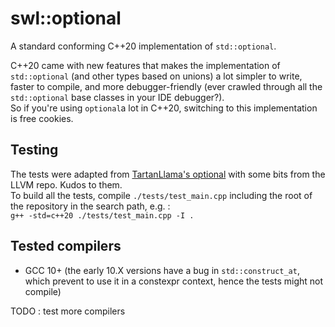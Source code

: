 ﻿# swl::optional
A standard conforming C++20 implementation of `std::optional`. 

C++20 came with new features that makes the implementation of `std::optional` 
(and other types based on unions) a lot simpler to write, faster to compile, and more debugger-friendly 
(ever crawled through all the `std::optional` base classes in your IDE debugger?). \
So if you're using `optional`a lot in C++20, switching to this implementation is free cookies. 

## Testing
The tests were adapted from [TartanLlama's optional](https://github.com/TartanLlama/optional) 
with some bits from the LLVM repo. Kudos to them. \
To build all the tests, compile `./tests/test_main.cpp` including 
the root of the repository in the search path, e.g. : \
`g++ -std=c++20 ./tests/test_main.cpp -I .`

## Tested compilers
- GCC 10+ (the early 10.X versions have a bug in `std::construct_at`, which prevent to use it in a constexpr context, hence the tests might not compile)

TODO : test more compilers
